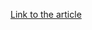 [Link to the article](https://securityaffairs.com/172139/apt/cert-ua-warns-russia-uac-0125-abuses-cloudflare-workers.html)
